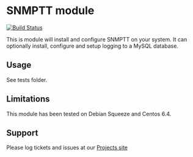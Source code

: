 # SNMPTT module

[![Build Status](https://secure.travis-ci.org/wyrie/puppet-snmptt.png?branch=master)](http://travis-ci.org/wyrie/puppet-snmptt)

This is module will install and configure SNMPTT on your system. It can optionally install, configure and setup logging to a MySQL database.

## Usage

See tests folder.

## Limitations
This module has been tested on Debian Squeeze and Centos 6.4.

## Support

Please log tickets and issues at our [Projects site](http://github.com/wyrie/puppet-snmptt/issues)
